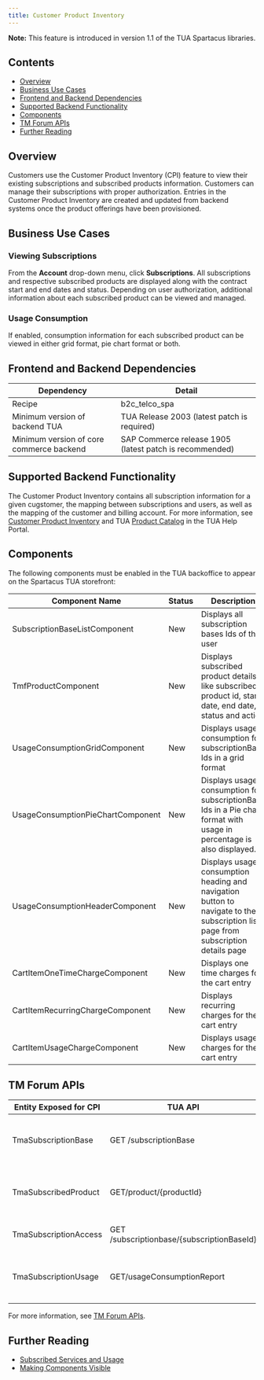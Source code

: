 ```yaml
---
title: Customer Product Inventory
---
```


**Note:** This feature is introduced in version 1.1 of the TUA Spartacus libraries.

## Contents

- [Overview](#overview)
- [Business Use Cases](#business-use-cases)
- [Frontend and Backend Dependencies](#frontend-and-backend-dependencies)
- [Supported Backend Functionality](#supported-backend-functionality)
- [Components](#components)
- [TM Forum APIs](#tm-forum-apis)
- [Further Reading](#further-reading)

## Overview

Customers use the Customer Product Inventory (CPI) feature to view their existing subscriptions and subscribed products information.  Customers can manage their subscriptions with proper authorization.  Entries in the Customer Product Inventory are created and updated from backend systems once the product offerings have been provisioned.

## Business Use Cases

### Viewing Subscriptions

From the **Account** drop-down menu, click **Subscriptions**. All subscriptions and respective subscribed products are displayed along with the contract start and end dates and status. Depending on user authorization, additional information about each subscribed product can be viewed and managed.   

### Usage Consumption

If enabled, consumption information for each subscribed product can be viewed in either grid format, pie chart format or both. 


## Frontend and Backend Dependencies

| Dependency                                	| Detail                                                 	|
|--------------------------------------------	|--------------------------------------------------------	|
| Recipe                                     	| b2c_telco_spa                                          	|
| Minimum version of backend TUA             	| TUA Release 2003 (latest patch is required)           	|
| Minimum   version of core commerce backend 	| SAP Commerce release 1905 (latest patch is recommended) 	|

## Supported Backend Functionality

The Customer Product Inventory contains all subscription information for a given cugstomer, the mapping between subscriptions and users, as well as the mapping of the customer and billing account.  For more information, see [Customer Product Inventory](https://help.sap.com/viewer/32f0086927f44c9ab1199f1dab8833cd/2007/en-US/612f26c3d5f14248965ad908cf5952f6.html) and TUA [Product Catalog](https://help.sap.com/viewer/32f0086927f44c9ab1199f1dab8833cd/2007/en-US/552515309dd545e7b7878eb081b56453.html) in the TUA Help Portal.

## Components

The following components must be enabled in the TUA backoffice to appear on the Spartacus TUA storefront:

| Component Name                    	| Status 	| Description                                                                                                                         	|
|-----------------------------------	|--------	|-------------------------------------------------------------------------------------------------------------------------------------	|
| SubscriptionBaseListComponent     	| New    	| Displays all subscription bases Ids of the user                                                                                     	|
| TmfProductComponent               	| New    	| Displays subscribed product details like subscribed product id, start   date, end date, status and action                           	|
| UsageConsumptionGridComponent     	| New    	| Displays usage consumption for subscriptionBase Ids in a grid format                                                                	|
| UsageConsumptionPieChartComponent 	| New    	| Displays usage consumption for subscriptionBase Ids in a Pie chart format   with usage in percentage is also displayed.             	|
| UsageConsumptionHeaderComponent   	| New    	| Displays usage consumption heading and navigation button to navigate to   the subscription list page from subscription details page 	|
| CartItemOneTimeChargeComponent    	| New    	| Displays one time charges for the cart entry                                                                                        	|
| CartItemRecurringChargeComponent  	| New    	| Displays recurring charges for the cart entry                                                                                       	|
| CartItemUsageChargeComponent      	| New    	| Displays usage charges for the cart entry                                                                                           	|

## TM Forum APIs

| Entity Exposed for   CPI 	| TUA API                                    	| Description                                                              	|
|--------------------------	|--------------------------------------------	|--------------------------------------------------------------------------	|
| TmaSubscriptionBase      	| GET /subscriptionBase                      	| Shows a list of of subscription base in the Subscription Details screen  	|
| TmaSubscribedProduct     	| GET/product/{productId}                    	| Shows a list of subscription products in the Subscription Details screen 	|
| TmaSubscriptionAccess    	| GET /subscriptionbase/{subscriptionBaseId} 	| Shows details of subscription base                                       	|
| TmaSubscriptionUsage     	| GET/usageConsumptionReport                 	| Shows the usage consumption for a subscriptionBase Id                    	|

For more information, see [TM Forum APIs](https://help.sap.com/viewer/f59b0ac006d746caaa5fb599b4270151/2007/en-US/d46b30b30eca4d4d8ddd20ad833d77f9.html).

## Further Reading

- [Subscribed Services and Usage](https://help.sap.com/viewer/32f0086927f44c9ab1199f1dab8833cd/2007/en-US/ba5f222fb5814829bd74eaf6e6505a9f.html)
- [Making Components Visible](https://help.sap.com/viewer/9d346683b0084da2938be8a285c0c27a/2005/en-US/1cea3b2cb3334fc085dda9cc070ad6ac.html)
